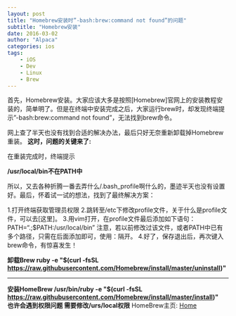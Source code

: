 ```yaml
---
layout: post
title: "Homebrew安装时”-bash:brew:command not found”的问题"
subtitle: "Homebrew安装"
date: 2016-03-02
author: "Alpaca"
categories: ios
tags:
    - iOS
    - Dev
    - Linux
    - Brew
---
```


首先，Homebrew安装。大家应该大多是按照[Homebrew]官网上的安装教程安装的，简单明了。但是在终端中安装完成之后，大家运行brew时，却发现终端提示”-bash:brew:command not found”，无法找到brew命令。

网上查了半天也没有找到合适的解决办法，最后只好无奈重新卸载掉Homebrew重装。
**这时，问题的关键来了:**

在重装完成时，终端提示

**/usr/local/bin不在PATH中**

所以，又去各种折腾一番去弄什么/.bash_profile啊什么的，墨迹半天也没有设置好。最后，怀着试一试的想法，找到了最终解决方案：

1.打开终端获取管理员权限
2.跳转至/etc下修改profile文件，关于什么是profile文件，可以去[这里]。
3.用vim打开，在profile文件最后添加如下语句：
PATH=“.;$PATH:/usr/local/bin”
注意，若以前修改过该文件，或者PATH中已有多个路径，只需在后面添加即可，使用：隔开。
4.好了，保存退出后，再次键入brew命令，有惊喜发生！

**卸载Brew ruby -e "$(curl -fsSL https://raw.githubusercontent.com/Homebrew/install/master/uninstall)"**  
***
**安装HomeBrew /usr/bin/ruby -e "$(curl -fsSL https://raw.githubusercontent.com/Homebrew/install/master/install)"**  
**也许会遇到权限问题 需要修改/urs/local权限**
HomeBrew主页: [Home](http://brew.sh/)


